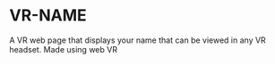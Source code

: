 # VR-NAME
A VR web page that displays your name that can be viewed in any VR headset. Made using web VR 
